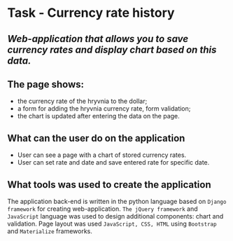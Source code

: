 Task - Currency rate history
=====================
***Web-application that allows you to save currency rates and display chart based on this data.***
---
The page shows:
---
* the currency rate of the hryvnia to the dollar; 
* a form for adding the hryvnia currency rate, form validation;
* the chart is updated after entering the data on the page.


What can the user do on the application
-----------------------------------
* User can see a page with a chart of stored currency rates.
* User can set rate and date and save entered rate for specific date.

What tools was used to create the application
-----------------------------------

The application back-end is written in the python language based on `Django framework` for creating web-application. `The jQuery framework` and `JavaScript` language was used to design additional components: chart and validation. Page layout was used `JavaScript, CSS, HTML` using `Bootstrap` and `Materialize` frameworks.
